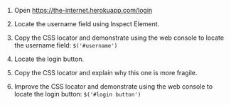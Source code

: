 1. Open https://the-internet.herokuapp.com/login

2. Locate the username field using Inspect Element.

3. Copy the CSS locator and demonstrate using the web console to locate the username field: `$('#username')`

4. Locate the login button.

5. Copy the CSS locator and explain why this one is more fragile.

6. Improve the CSS locator and demonstrate using the web console to locate the login button: `$('#login button')`

